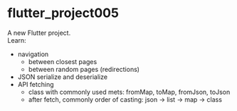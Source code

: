# flutter_project005

A new Flutter project.  
Learn:

- navigation
  - between closest pages
  - between random pages (redirections)
- JSON serialize and deserialize
- API fetching
  - class with commonly used mets: fromMap, toMap, fromJson, toJson
  - after fetch, commonly order of casting: json -> list -> map -> class
